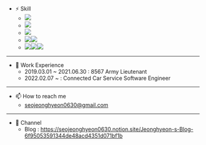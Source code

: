 
<!--
**seojeonghyeon/seojeonghyeon** is a ✨ _special_ ✨ repository because its `README.md` (this file) appears on your GitHub profile.

Here are some ideas to get you started:

- 🔭 I’m currently working on ...
- 🌱 I’m currently learning ...
- 👯 I’m looking to collaborate on ...
- 🤔 I’m looking for help with ...
- 💬 Ask me about ...
- 📫 How to reach me: ...
- 😄 Pronouns: ...
- ⚡ Fun fact: ...
-->
- ⚡ Skill
  + <img src="https://img.shields.io/badge/Java-007396?style=flat-square&logo=Java&logoColor=white"></a> <!-- <img src="https://img.shields.io/badge/Node.js-339933?style=flat-square&logo=Node.js&logoColor=white"/></a> -->
  + <img src="https://img.shields.io/badge/Spring-6DB33F?style=flat-square&logo=Spring&logoColor=white"/></a>
  + <img src="https://img.shields.io/badge/Apache Kafka-231F20?style=flat-square&logo=Apache%20Kafka&logoColor=white"/></a>
  + <img src="https://img.shields.io/badge/Elastic Stack-005571?style=flat-square&logo=Elastic%20Stack&logoColor=white"></a><img src="https://img.shields.io/badge/MariaDB-003545?style=flat-square&logo=MariaDB&logoColor=white"/></a>
  + <img src="https://img.shields.io/badge/Kubernetes-326CE5?style=flat-square&logo=Kubernetes&logoColor=white"/></a><img src="https://img.shields.io/badge/Docker-2496ED?style=flat-square&logo=Docker&logoColor=white"/></a><img src="https://img.shields.io/badge/Jenkins-D24939?style=flat-square&logo=Jenkins&logoColor=white"/></a>
<!--   + Interests
    + Vue.js(+ Nuxt.js)
    + AI(NLP)
    + Computer Vision -->
***
- 🔭 Work Experience
  + 2019.03.01 ~ 2021.06.30 : 8567 Army Lieutenant
  + 2022.02.07 ~            : Connected Car Service Software Engineer

<!--
- 🌱 학력
  + 2015.03.01 ~ 2019.02.28 : 한성대학교 공과대학 IT응용시스템 공학사(졸업)
  + 2019.09.01 ~ 2021.08.07 : 아주대학교 정보통신대학원 정보통신공학과 지능형소프트웨어전공 석사(졸업)
-->

***

- 📫 How to reach me
  + seojeonghyeon0630@gmail.com 

<!--
***
- :octocat: GitHub 내 프로젝트
    + Mood 데이팅 앱 어플리케이션 서버(Mood-Web) 2021.09~2021.10
      + 진행내용 : 사람 간 매칭, 데이팅 정보 제공 앱, 서버 개발 프로젝트 
      + 담당역할 : 팀원(백엔드 서버개발)
      + 구현기능 : 알고리즘 구현(다각형 넓이 Search, Mood Distance Search), RESTful API를 활용한 안드로이드와 통신, 회원관리, SMS메세지 전송(coolSMS, ATALK), 게시물 관리, 사람간 매칭 서비스, 신고하기 기능, 스케줄러 기능(0시마다 VIP등급에게 코인 할당, 등급 갱신, 회원 수 확인 등)등
      + 사용기술 : 
        + 프로젝트 관리 : Notion(전체적인 Flow관리), Google Documents(Google Slides : 기획서), Documents(서버개발 진행사항 관리)
        + 프로젝트 개발 : Spring Boot(MSA구조 : Spring Cloud Gateway, Name Server Eureka Server, Config Server, Openfeign..), Spring Security, Spring Data JPA(Hibernate), MariaDB
        + 프로젝트 배포 : Amazon EC2, Docker(Bridge Network), GitHub 내 Config설정정보 연동(mood-cloud-config) 
    + 쓰레기통 모니터링 서비스(IoT-Based-Garbage-Monitoring-Service) 2018.11~2019.01 
      + 진행내용 : 청소부들이 직접 찾아가서 확인하지 않아도 각 위치에 배치된 쓰레기통의 양을 측정하여 보여주는 앱, 웹 서비스 제공.
      + 발전방향 : 악취 측정 센서 부착, 누적 측정량, 악취 측정을 통한 자주 비워주어야 하는 쓰레기통과 사람들이 자주 사용하지 않는 쓰레기통 추적 가능.
      + 담당역할 : 팀장(기획 문서화(요구사항명세서 제작), 팀원업무 분배, 서버개발(프론트엔드+백엔드), ARTIK S/W구축)
      + 구현기능 : Firebase를 활용한 알림기능, SAMSUNG ARTIK Cloud와 연동, 서버와 ARTIKS/W, 안드로이드 통신(RESTful API(JSON)) 등 
      + 사용기술 : 
        + 프로젝트 관리 : Documents
        + 프로젝트 개발 : Spring Framework(MVC model), Hibernate, MariaDB
        + 프로젝트 배포 : Amazon EC2 Server
    + 정보자산 관리서비스(Information-Knowledge-Management-System-Using-by-Spring-Framework)  2017.03~2017.11
      + 진행내용 : 관리하기 어려운 정보자산을 관리하기 위해 정보자산에 QR코드를 부착하여 관리하는 앱, 웹 서비스를 제공
      + 담당역할 : 팀원(서버개발(프론트엔드 + 백엔드))
      + 구현기능 : 게시판 기능, Firebase를 활용한 알림기능, QR코드 생성 페이지, 회원 관리 등
      + 사용기술 : 
        + 프로젝트 관리 : Redmine
        + 프로젝트 개발 : Spring Framework(MVC model), Mybatis, MariaDB
        + 프로젝트 배포 : Amazon EC2 Server
***
- ⚓ GitHub 외 프로젝트
  + ARTIK 플랫폼을 활용한 야외운동기구 개발
    + 진행내용 : 공원에 보이는 야외운동기구에 앱을 통한 회원관리, 운동을 통한 마일리지 적립, 미세먼지 정보 제공 등 앱 서비스 제공
    + 학술대회 발표눈문 : https://www.koreascience.or.kr/article/CFKO201831342440983.pdf
    + 담당역할 : 팀장(기획 문서화(요구사항명세서 제작), 팀원업무 분배, 서버개발(프론트+백엔드), ARTIK S/W구축)  
-->
***
- 🙈 Channel
  + Blog : https://seojeonghyeon0630.notion.site/Jeonghyeon-s-Blog-6f95053591344de48acd4351d071bf1b
